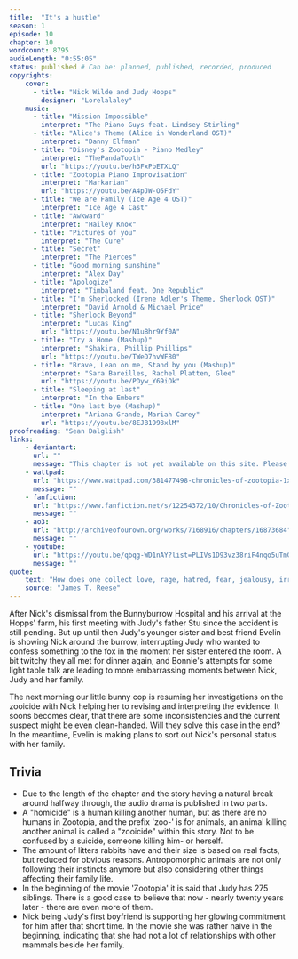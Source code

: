 ```yaml
---
title:  "It's a hustle"
season: 1
episode: 10
chapter: 10
wordcount: 8795
audioLength: "0:55:05"
status: published # Can be: planned, published, recorded, produced
copyrights:
    cover:
      - title: "Nick Wilde and Judy Hopps"
        designer: "Lorelalaley"
    music:
      - title: "Mission Impossible"
        interpret: "The Piano Guys feat. Lindsey Stirling"
      - title: "Alice's Theme (Alice in Wonderland OST)"
        interpret: "Danny Elfman"
      - title: "Disney's Zootopia - Piano Medley"
        interpret: "ThePandaTooth"
        url: "https://youtu.be/h3FxPbETXLQ"
      - title: "Zootopia Piano Improvisation"
        interpret: "Markarian"
        url: "https://youtu.be/A4pJW-O5FdY"
      - title: "We are Family (Ice Age 4 OST)"
        interpret: "Ice Age 4 Cast"
      - title: "Awkward"
        interpret: "Hailey Knox"
      - title: "Pictures of you"
        interpret: "The Cure"
      - title: "Secret"
        interpret: "The Pierces"
      - title: "Good morning sunshine"
        interpret: "Alex Day"
      - title: "Apologize"
        interpret: "Timbaland feat. One Republic"
      - title: "I'm Sherlocked (Irene Adler's Theme, Sherlock OST)"
        interpret: "David Arnold & Michael Price"
      - title: "Sherlock Beyond"
        interpret: "Lucas King"
        url: "https://youtu.be/N1uBhr9Yf0A"
      - title: "Try a Home (Mashup)"
        interpret: "Shakira, Phillip Phillips"
        url: "https://youtu.be/TWeD7hvWF80"
      - title: "Brave, Lean on me, Stand by you (Mashup)"
        interpret: "Sara Bareilles, Rachel Platten, Glee"
        url: "https://youtu.be/PDyw_Y69iOk"
      - title: "Sleeping at last"
        interpret: "In the Embers"
      - title: "One last bye (Mashup)"
        interpret: "Ariana Grande, Mariah Carey"
        url: "https://youtu.be/8EJB1998xlM"
proofreading: "Sean Dalglish"
links:
    - deviantart:
      url: ""
      message: "This chapter is not yet available on this site. Please choose another hoster!"
    - wattpad:
      url: "https://www.wattpad.com/381477498-chronicles-of-zootopia-1x10-it%27s-a-hustle"
      message: ""
    - fanfiction:
      url: "https://www.fanfiction.net/s/12254372/10/Chronicles-of-Zootopia"
      message: ""
    - ao3:
      url: "http://archiveofourown.org/works/7168916/chapters/16873684"
      message: ""
    - youtube:
      url: "https://youtu.be/qbqg-WD1nAY?list=PLIVs1D93vz38riF4nqo5uTmGpoU1yWeko"
      message: ""
quote:
    text: "How does one collect love, rage, hatred, fear, jealousy, irrationality, or other intangibles? Clues left at a crime scene may be of inestimable value in leading to the solution of a crime; however, they are not necessarily items of physical evidence, per se."
    source: "James T. Reese"
---
```

After Nick's dismissal from the Bunnyburrow Hospital and his arrival at the Hopps' farm, his first meeting with Judy's father Stu since the accident is still pending. But up until then Judy's younger sister and best friend Evelin is showing Nick around the burrow, interrupting Judy who wanted to confess something to the fox in the moment her sister entered the room. A bit twitchy they all met for dinner again, and Bonnie's attempts for some light table talk are leading to more embarrassing moments between Nick, Judy and her family.

The next morning our little bunny cop is resuming her investigations on the zooicide with Nick helping her to revising and interpreting the evidence. It soons becomes clear, that there are some inconsistencies and the current suspect might be even clean-handed. Will they solve this case in the end? In the meantime, Evelin is making plans to sort out Nick's personal status with her family.

## Trivia

- Due to the length of the chapter and the story having a natural break around halfway through, the audio drama is published in two parts.
- A "homicide" is a human killing another human, but as there are no humans in Zootopia, and the prefix 'zoo-' is for animals, an animal killing another animal is called a "zooicide" within this story. Not to be confused by a suicide, someone killing him- or herself. 
- The amount of litters rabbits have and their size is based on real facts, but reduced for obvious reasons. Antropomorphic animals are not only following their instincts anymore but also considering other things affecting their family life.
- In the beginning of the movie 'Zootopia' it is said that Judy has 275 siblings. There is a good case to believe that now - nearly twenty years later - there are even more of them.
- Nick being Judy's first boyfriend is supporting her glowing commitment for him after that short time. In the movie she was rather naive in the beginning, indicating that she had not a lot of relationships with other mammals beside her family.